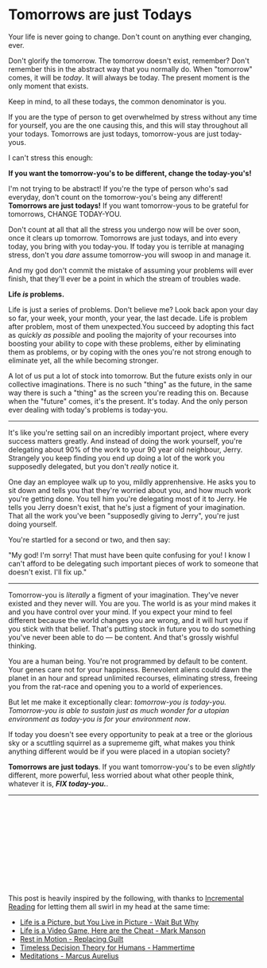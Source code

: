 # Tomorrows are just Todays

Your life is never going to change. Don't count on anything ever changing, ever. 

Don't glorify the tomorrow. The tomorrow doesn't exist, remember? Don't remember this in the abstract way that you normally do. When "tomorrow" comes, it will be *today*. It will always be today. The present moment is the only moment that exists.

Keep in mind, to all these todays, the common denominator is you.

If you are the type of person to get overwhelmed by stress without any time for yourself, you are the one causing this, and this will stay throughout all your todays. Tomorrows are just todays, tomorrow-yous are just today-yous. 

I can't stress this enough: 

**If you want the tomorrow-you's to be different, change the today-you's!**

I'm not trying to be abstract! If you're the type of person who's sad everyday, don't count on the tomorrow-you's being any different! **Tomorrows are just todays!** If you want tomorrow-yous to be grateful for tomorrows, CHANGE TODAY-YOU.

Don't count at all that all the stress you undergo now will be over soon, once it clears up tomorrow. Tomorrows are just todays, and into every today, you bring with you today-you. If today you is terrible at managing stress, don't you *dare* assume tomorrow-you will swoop in and manage it. 

And my god don't commit the mistake of assuming your problems will ever finish, that they'll ever be a point in which the stream of troubles wade. 

**Life *is* problems.**

Life is just a series of problems. Don't believe me? Look back apon your day so far, your week, your month, your year, the last decade. Life is problem after problem, most of them unexpected.You succeed by adopting this fact as *quickly as possible* and pooling the majority of your recourses into boosting your ability to cope with these problems, either by eliminating them as problems, or by coping with the ones you're not strong enough to eliminate yet, all the while becoming stronger.




A lot of us put a lot of stock into tomorrow. But the future exists only in our collective imaginations. There is no such "thing" as the future, in the same way there is such a "thing" as the screen you're reading this on. Because when the "future" comes, it's the present. It's today. And the only person ever dealing with today's problems is today-you.

--------------------------------------------------------------------------------


It's like you're setting sail on an incredibly important project, where every success matters greatly. And instead of doing the work yourself, you're delegating about 90% of the work to your 90 year old neighbour, Jerry. Strangely you keep finding you end up doing a lot of the work you supposedly delegated, but you don't *really* notice it. 

One day an employee walk up to you, mildly apprenhensive. He asks you to sit down and tells you that they're worried about you, and how much work you're getting done. You tell him you're delegating most of it to Jerry. He tells you Jerry doesn't exist, that he's just a figment of your imagination. That all the work you've been "supposedly giving to Jerry", you're just doing yourself.

You're startled for a second or two, and then say:

"My god! I'm sorry! That must have been quite confusing for you! I know I can't afford to be delegating such important pieces of work to someone that doesn't exist. I'll fix up."


--------------------------------------------------------------------------------


Tomorrow-you is *literally* a figment of your imagination. They've never existed and they never will. You are you. The world is as your mind makes it and you have control over your mind. If you expect your mind to feel different because the world changes you are wrong, and it will hurt you if you stick with that belief. That's putting stock in future you to do something you've never been able to do — be content. And that's grossly wishful thinking.

You are a human being. You're not programmed by default to be content. Your genes care not for your happiness. Benevolent aliens could dawn the planet in an hour and spread unlimited recourses, eliminating stress, freeing you from the rat-race and opening you to a world of experiences.

But let me make it exceptionally clear: *tomorrow-you is today-you. Tomorrow-you is able to sustain just as much wonder for a utopian environment as today-you is for *your* environment now*.

If today you doesn't see every opportunity to peak at a tree or the glorious sky or a scuttling squirrel as a suprememe gift, what makes you think anything different would be if you were placed in a utopian society? 

**Tomorrows are just todays**. If you want tomorrow-you's to be even *slightly* different, more powerful, less worried about what other people think, whatever it is, ***FIX today-you.***.


--------------------------------------------------------------------------------



<br><br><br><br><br><br><br><br><br><br>


This post is heavily inspired by the following, with thanks to [Incremental Reading](https://gingerjumble.wordpress.com/2020/08/28/the-main-reason-you-should-switch-from-anki-to-supermemo/) for letting them all swirl in my head at the same time:

- [Life is a Picture, but You Live in  Picture - Wait But Why](https://waitbutwhy.com/2013/11/life-is-picture-but-you-live-in-pixel.html)
- [Life is a Video Game, Here are the Cheat - Mark Manson](https://markmanson.net/life-cheat-codes)
- [Rest in Motion - Replacing Guilt](http://mindingourway.com/rest-in-motion/)
- [Timeless Decision Theory for Humans - Hammertime](https://www.lesswrong.com/posts/4Kye4kkKwn6DCahKy/tdt-for-humans)
- [Meditations - Marcus Aurelius](https://dailystoic.com/meditations-marcus-aurelius/)
